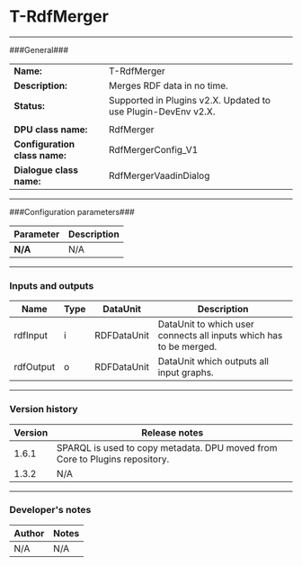 # T-RdfMerger #
----------

###General###

|                              |                                                                             |
|------------------------------|-----------------------------------------------------------------------------|
|**Name:**                     |T-RdfMerger                                                               |
|**Description:**              |Merges RDF data in no time. |
|**Status:**                   |Supported in Plugins v2.X. Updated to use Plugin-DevEnv v2.X.       |
|                              |                                                                             |
|**DPU class name:**           |RdfMerger                                                                 | 
|**Configuration class name:** |RdfMergerConfig_V1                             |
|**Dialogue class name:**      |RdfMergerVaadinDialog                      |

***

###Configuration parameters###

|Parameter                                       |Description                                                              |                                                        
|------------------------------------------------|-------------------------------------------------------------------------|
|**N/A**                                         |N/A                |

***

### Inputs and outputs ###

|Name         |Type           |DataUnit     |Description             |
|-------------|---------------|-------------|------------------------|
|rdfInput     |i              |RDFDataUnit  |DataUnit to which user connects all inputs which has to be merged. |  
|rdfOutput    |o              |RDFDataUnit  |DataUnit which outputs all input graphs. |

***

### Version history ###

|Version          |Release notes               |
|-----------------|----------------------------|
|1.6.1            |SPARQL is used to copy metadata. DPU moved from Core to Plugins repository. |
|1.3.2      |N/A           |

***

### Developer's notes ###

|Author           |Notes                           |
|-----------------|--------------------------------|
|N/A              |N/A                             | 
